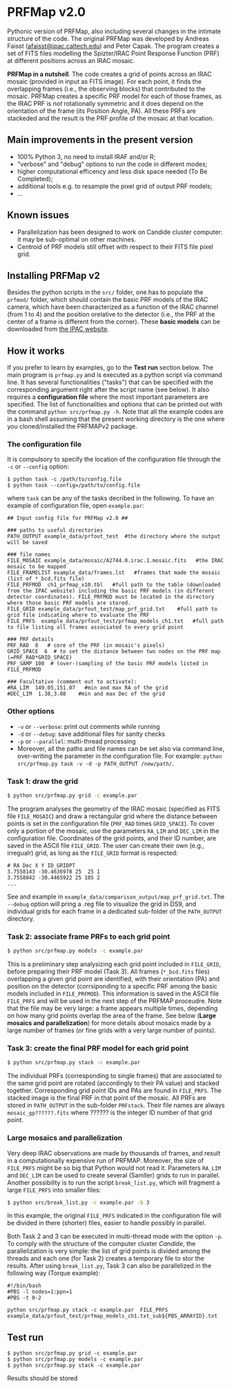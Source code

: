 # PRFMap v2.0
Pythonic version of PRFMap, also including several changes in the intimate structure of the code. 
The original PRFMap was developed by Andreas Faisst (afaisst@ipac.caltech.edu) and Peter Capak. The program creates a set of FITS files modelling the Spizter/IRAC Point Response Function (PRF) at different positions across an IRAC mosaic.

**PRFMap in a nutshell**. The code creates a grid of points across an IRAC mosaic (provided in input as FITS image). For each point, it finds the overlapping frames (i.e., the observing blocks) that contributed to the mosaic. PRFMap creates a specific PRF model for each of those frames, as the IRAC PRF is *not* rotationally symmetric and it does depend on the orientation of the frame (its Position Angle, PA). All these PRFs are stackeded and the result is the PRF profile of the mosaic at that location.  

## Main improvements in the present version
 - 100% Python 3, no need to install IRAF and/or R;
 - "verbose" and "debug" options to run the code in different modes;
 - higher computational efficency and less disk space needed (To Be Completed);
 - additional tools e.g. to resample the pixel grid of output PRF models;
 - ...

## Known issues
 - Parallelization has been designed to work on Candide cluster computer: it may be sub-optimal on other machines. 
 - Centroid of PRF models still offset with respect to their FITS file pixel grid.  

## Installing PRFMap v2
Besides the python scripts in the `src/` folder, one has to populate the `prfmod/` folder, which should contain the basic PRF models of the IRAC camera, which have been characterized as a function of the IRAC channel (from 1 to 4) and the position orelative to the detector (i.e., the PRF at the center of a frame is different from the corner). These **basic models** can be downloaded from [the IPAC website](https://irsa.ipac.caltech.edu/data/SPITZER/docs/irac/calibrationfiles/psfprf/).  

## How it works
If you prefer to learn by examples, go to the **Test run** section below. The main program is `prfmap.py` and is executed as a python script via command line. It has several functionalities ("tasks") that can be specified with the corresponding argument right after the script name (see below). It also requires a **configuration file** where the most important parameters are specified. The list of functionalities and options that can be printed out with the command `python src/prfmap.py -h`. Note that all the example codes are in a bash shell assuming that the present working directory is the one where you cloned/installed the PRFMAPv2 package. 

### The configuration file
It is compulsory to specify the location of the configuration file through the `-c` or `--config` option:
```
$ python task -c /path/to/config.file
$ python task --config=/path/to/config.file
```
where `task` can be any of the tasks decribed in the following. To have an example of configuration file, open `example.par`:
```
## Input config file for PRFMap v2.0 ##

### paths to useful directories
PATH_OUTPUT example_data/prfout_test  #the directory where the output will be saved

### file names
FILE_MOSAIC example_data/mosaic/A2744.0.irac.1.mosaic.fits   #the IRAC mosaic to be mapped
FILE_FRAMELIST example_data/frames.lst   #frames that made the mosaic (list of *_bcd.fits file)
FILE_PRFMOD  ch1_prfmap_x10.tbl   #full path to the table (downloaded from the IPAC website) including the basic PRF models (in different detector coordinates). FILE_PRFMOD must be located in the directory where those basic PRF models are stored.
FILE_GRID example_data/prfout_test/map_prf_grid.txt    #full path to grid file indicating where to evaluate the PRF 
FILE_PRFS  example_data/prfout_test/prfmap_models_ch1.txt   #full path to file listing all frames associated to every grid point

### PRF details
PRF_RAD  8   # core of the PRF (in mosaic's pixels)
GRID_SPACE  6  # to set the distance between two nodes on the PRF map (=PRF_RAD*GRID_SPACE)
PRF_SAMP 100  # (over-)sampling of the basic PRF models listed in FILE_PRFMOD

### Facultative (comment out to activate):
#RA_LIM  149.05,151.07   #min and max RA of the grid
#DEC_LIM  1.38,3.08    #min and max Dec of the grid
```

### Other options
 - `-v` or `--verbose`: print out comments while running
 - `-d` or `--debug`: save additional files for sanity checks
 - `-p` or `--parallel`: multi-thread processing
 - Moreover, all the paths and file names can be set also via command line, over-writing the parameter in the configuration file. For example: `python src/prfmap.py task -v -d -p PATH_OUTPUT /new/path/`.

### Task 1: draw the grid

```bash
$ python src/prfmap.py grid -c example.par 
```

The program analyses the geometry of the IRAC mosaic (specified as FITS file `FILE_MOSAIC`) and draw a rectangular grid where the distance between points is set in the configuration file (`PRF_RAD` times `GRID_SPACE`). To cover only a portion of the mosaic, use the parameters `RA_LIM` and `DEC_LIM` in the configuration file. Coordinates of the grid points, and their ID number, are saved in the ASCII file `FILE_GRID`. The user can create their own (e.g., irregualr) grid, as long as the `FILE_GRID` format is respected: 
```
# RA Dec X Y ID_GRIDPT
3.7558143 -30.4636978 25  25 1
3.7558042 -30.4465922 25 105 2
...
```
See and example in `example_data/comparison_output/map_prf_grid.txt`.
The `--debug` option will pring a .reg file to visualize the grid in DS9, and individual grids for each frame in a dedicated sub-folder of the `PATH_OUTPUT` directory. 

### Task 2: associate frame PRFs to each grid point

```bash
$ python src/prfmap.py models -c example.par 
```

This is a preliminary step analysizing each grid point included in `FILE_GRID`, before preparing their PRF model (Task 3). All frames (`*_bcd.fits` files) overlapping a given grid point are identified, with their orientation (PA) and position on the detector (corrsiponding to a specific PRF among the basic models included in `FILE_PRFMOD`). This information is saved in the ASCII file `FILE_PRFS` and will be used in the next step of the PRFMAP proceudre. Note that the file may be very large: a frame  appears multiple times, depending on how many grid points overlap the area of the frame. See below (**Large mosaics and parallelization**) for more details about mosaics made by a large number of frames (or fine grids with a very large number of points). 

### Task 3: create the final PRF model for each grid point

```bash
$ python src/prfmap.py stack -c example.par 
```

The individual PRFs (corresponding to single frames) that are associated to the same grid point are rotated (accordingly to their PA value) and stacked together. Corresponding grid point IDs and PAs are found in `FILE_PRFS`. The stacked image is the final PRF in that point of the mosaic. All PRFs are stored in `PATH_OUTPUT` in the sub-folder `PRFstack`. Their file names are always `mosaic_gp??????.fits` where ?????? is the integer ID number of that grid point. 

### Large mosaics and parallelization

Very deep IRAC observations are made by thousands of frames, and result in a computationally expensive run of PRFMAP. Moreover, the size of `FILE_PRFS` might be so big that Python would not read it.  Parameters `RA_LIM` and `DEC_LIM` can be used to create several (Samller) grids to run in parallel. Another possibility is to run the script `break_list.py`, which will fragment a large `FILE_PRFS` into smaller files:
```bash
$ python src/break_list.py -c example.par -b 3
```
In this example, the original `FILE_PRFS` indicated in the configuration file will be divided in there (shorter) files, easier to handle possibly in parallel. 

Both Task 2 and 3 can be executed in multi-thread mode with the option `-p`. To comply with the structure of the computer cluster *Candide*, the parallelization is very simple: the list of grid points is divided among the threads and each one (for Task 2) creates a temporary file to stor the results. After using `break_list.py`, Task 3 can also be parallelized in the following way (Torque example):
```
#!/bin/bash
#PBS -l nodes=1:ppn=1
#PBS -t 0-2

python src/prfmap.py stack -c example.par  FILE_PRFS example_data/prfout_test/prfmap_models_ch1.txt_sub${PBS_ARRAYID}.txt
```

## Test run

```
$ python src/prfmap.py grid -c example.par 
$ python src/prfmap.py models -c example.par 
$ python src/prfmap.py stack -c example.par 
```

Results should be stored 
